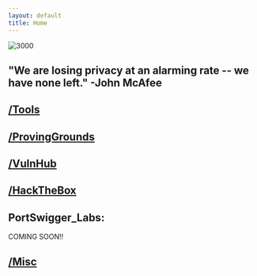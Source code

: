 ```yaml
---
layout: default
title: Home
---
```


![3000](https://user-images.githubusercontent.com/66635295/166967115-655ca6c6-6610-4532-9a29-84f95b6dbce3.png)


"We are losing privacy at an alarming rate -- we have none left." -John McAfee
--


## [/Tools](https://isaac-ken.github.io/posts/Tools/)

## [/ProvingGrounds](https://isaac-ken.github.io/posts/ProvingGrounds/) 

## [/VulnHub](https://isaac-ken.github.io/posts/VulnHub/)     


## [/HackTheBox](https://isaac-ken.github.io/posts/hackthebox/) 


## **PortSwigger_Labs:**  

COMING SOON!!
     
## [/Misc](https://isaac-ken.github.io/posts/BlogPosts/)     

